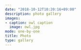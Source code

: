 ```yaml
---
date: "2018-10-12T10:20:16+09:00"
description: photo gallery
images:
- caption: owl caption
  image: owl.jpg
mode: one-by-one
title: Photo
type: gallery
---
```


